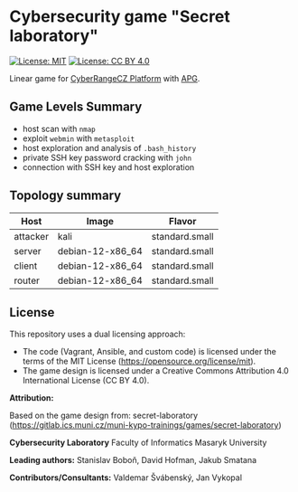 # Cybersecurity game "Secret laboratory"
[![License: MIT](https://img.shields.io/badge/License-MIT-blue.svg)](https://opensource.org/licenses/MIT)
[![License: CC BY 4.0](https://img.shields.io/badge/License-CC%20BY%204.0-orange.svg)](https://creativecommons.org/licenses/by/4.0/)

Linear game for [CyberRangeCZ Platform](https://docs.platform.cyberrange.cz/) with [APG](https://docs.platform.cyberrange.cz/user-guide-advanced/trainings/trainings-overview/#automatic-generation-problem-apg-in-linear-training-definition).

## Game Levels Summary
- host scan with `nmap`
- exploit `webmin` with `metasploit`
- host exploration and analysis of `.bash_history`
- private SSH key password cracking with `john`
- connection with SSH key and host exploration

## Topology summary
|Host|Image|Flavor|
|-|-|-|
|attacker|kali|standard.small|
|server|debian-12-x86_64|standard.small|
|client|debian-12-x86_64|standard.small|
|router|debian-12-x86_64|standard.small|

## License

This repository uses a dual licensing approach:

* The code (Vagrant, Ansible, and custom code) is licensed under the terms of the MIT License (https://opensource.org/license/mit).
* The game design is licensed under a Creative Commons Attribution 4.0 International License (CC BY 4.0).

**Attribution:**

Based on the game design from:
secret-laboratory (https://gitlab.ics.muni.cz/muni-kypo-trainings/games/secret-laboratory)

**Cybersecurity Laboratory**
Faculty of Informatics
Masaryk University

**Leading authors:** Stanislav Boboň, David Hofman, Jakub Smatana

**Contributors/Consultants:** Valdemar Švábenský, Jan Vykopal
